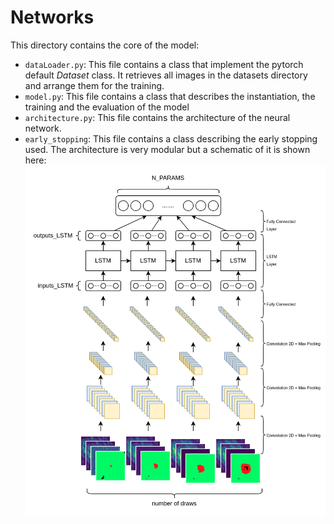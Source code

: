 # Networks
This directory contains the core of the model:
- `dataLoader.py`: This file contains a class that implement the pytorch default _Dataset_ class. It retrieves 
all images in the datasets directory and arrange them for the training.
- `model.py`: This file contains a class that describes the instantiation, the training and the evaluation of the model
- `architecture.py`: This file contains the architecture of the neural network.
- `early_stopping`: This file contains a class describing the early stopping used.
The architecture is very modular but a schematic of it is shown here:
![](../pictures/architecture.png)